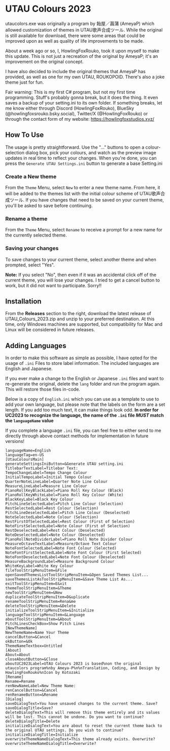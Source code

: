 
# UTAU Colours 2023

utaucolors.exe was originally a program by 飴屋／菖蒲 (AmeyaP) which allowed customization of themes in UTAU歌声合成ツール. While the original is still available for download, there were some areas that could be improved upon as well as quality of life improvements to be made.

About a week ago or so, I, HowlingFoxRouko, took it upon myself to make this update. This is not just a recreation of the original by AmeyaP; it's an improvement on the original concept.

I have also decided to include the original themes that AmeyaP has provided, as well as one for my own UTAU, ROUKOPOID. There's also a joke theme just for fun.

Fair warning: This is my first C# program, but not my first time programming. Stuff's probably gonna break, but it does the thing. It even saves a backup of your setting.ini to its own folder. If something breaks, let me know either through Discord (HowlingFoxRouko), BlueSky (@howlingfoxsrouko.bsky.social), Twitter/X (@HowlingFoxRouko) or through the contact form of my website: https://howlingfoxstudios.xyz/

## How To Use

The usage is pretty straightforward. Use the "..." buttons to open a colour-selection dialog box, pick your colours, and watch as the preview image updates in real time to reflect your changes. When you're done, you can press the `Generate UTAU Settings.ini` button to generate a base Setting.ini

### Create a New theme

From the `Theme` Menu, select `New` to enter a new theme name. From here, it will be added to the themes list with the initial colour scheme of UTAU歌声合成ツール. If you have changes that need to be saved on your current theme, you'll be asked to save before continuing.

### Rename a theme

From the `Theme` Menu, select `Rename` to receive a prompt for a new name for the currently selected theme.

### Saving your changes

To save changes to your current theme, select another theme and when prompted, select "Yes".

**Note:** If you select "No", then even if it was an accidental click off of the current theme, you will lose your changes. I tried to get a cancel button to work, but it did not want to participate. Sorry!!
## Installation

From the **Releases** section to the right, download the latest release of UTAU_Colours_2023.zip and unzip to your preferred destination. At this time, only Windows machines are supported, but compatibility for Mac and Linux will be considered in future releases.
## Adding Languages

In order to make this software as simple as possible, I have opted for the usage of `.ini` Files to store label information. The included languages are English and Japanese. 

If you ever make a change to the English or Japanese `.ini` files and want to re-generate the original, delete the `lang` folder and run the program again. This will restore those files in-code.

Below is a copy of `English.ini` which you can use as a template to use to add your own language, but please note that the labels on the form are a set length. If you add too much text, it can make things look odd. **In order for UC2023 to recognize the language, the name of the `.ini` file *MUST* match the `languageName` value**

If you complete a language `.ini` file, you can feel free to either send to me directly through above contact methods for implementation in future versions!

```[Language Settings]
languageName=English
languageTag=en-US
[UtauColoursMain]
generateSettingsIniButton=&Generate UTAU setting.ini
TitlebarTextLabel=Titlebar Text:
TempoChangeLabel=Tempo Change Colour
InitialTempoLabel=Initial Tempo Colour
QuarterNoteLineLabel=Quarter Note Line Colour
MeasureLineLabel=Measure Line Colour
PianoRollKeyBlackLabel=Piano Roll Key Colour (Black)
PianoRollKeyWhiteLabel=Piano Roll Key Colour (White)
BlackKeyLabel=Black Key Colour
PitchLineSelectedLabel=Pitch Line Colour (Selection)
RestSelectedLabel=Rest Colour (Selection)
PitchLineDeselectedLabel=Pitch Line Colour (Deselected)
NoteSelectedLabel=Note Colour (Selection)
RestFirstOfSelectedLabel=Rest Colour (First of Selection)
NoteFirstSelectedLabel=Note Colour (First of Selection)
RestDeselectedLabel=Rest Colour (Deselected)
NoteDeselectedLabel=Note Colour (Deselected)
PianoRollNoteDividerLabel=Piano Roll Note Divider Colour
MeasureOctaveTextLabel=Measure/Octave Text Colour
NoteFontSelectedLabel=Note Font Colour (Selected)
NoteFontFirstSelectedLabel=Note Font Colour (First Selected)
NoteFontDeselectedLabel=Note Font Colour (Deselected)
MeasureBackgroundLabel=Measure Background Colour
WhiteKeyLabel=White Key Colour
fileToolStripMenuItem=&File
openSavedThemesListToolStripMenuItem=&Open Saved Themes List...
saveThemesListAsToolStripMenuItem=&Save Theme List As...
exitToolStripMenuItem=E&xit
themeToolStripMenuItem=&Theme
newToolStripMenuItem=&New
duplicateToolStripMenuItem=D&uplicate
renameToolStripMenuItem=Rena&me
deleteToolStripMenuItem=&Delete
initializeToolStripMenuItem=&Initialize
languageToolStripMenuItem=&Language
aboutToolStripMenuItem=&About
PitchLinesCheckBox=Show Pitch Lines
[NewThemeName]
NewThemeName=Name Your Theme
cancelButton=&Cancel
okButton=&Ok
ThemeNameTextbox=Untitled
[About]
About=About
closeAboutButton=&Close
aboutUC2023Label=UTAU Colours 2023 is based%non the original utaucolors program%nby Ameya-P%n%nTranslation, Coding, and Design by HowlingFoxRouko%nIcon by Kotozaki
[Rename]
Rename=Rename
renNewNameLabel=New Theme Name:
renCancelButton=&Cancel
renRenameButton=&Rename
[Dialog]
saveDialogText=You have unsaved changes to the current theme. Save?
saveDialogTitle=Save?
deleteDialogText=This will remove this theme entirely and its values will be lost. This cannot be undone. Do you want to continue?
deleteDialogTitle=Delete
initializeDialogText=You are about to reset the current theme back to the original UTAU settings. Do you wish to continue?
initializeDialogTitle=Initialize
overwriteThemeNameDialogText=This theme already exists. Overwrite?
overwriteThemeNameDialogTitle=Overwrite?
```
